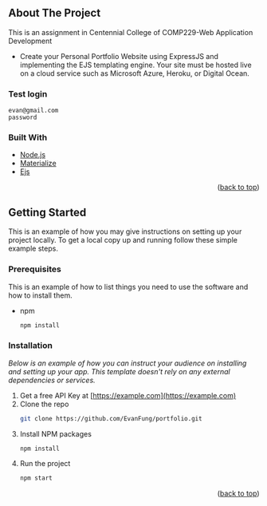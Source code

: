<!-- ABOUT THE PROJECT -->
## About The Project
This is an assignment in Centennial College of COMP229-Web Application Development
 - Create your Personal Portfolio Website using ExpressJS and implementing the EJS templating
engine. Your site must be hosted live on a cloud service such as Microsoft Azure, Heroku, or Digital Ocean. 

### Test login
```
evan@gmail.com
password
```

### Built With

* [Node.js](https://nodejs.org/en/)
* [Materialize](https://materializecss.com/)
* [Ejs](https://ejs.co/)

<p align="right">(<a href="#top">back to top</a>)</p>

<!-- GETTING STARTED -->
## Getting Started

This is an example of how you may give instructions on setting up your project locally.
To get a local copy up and running follow these simple example steps.

### Prerequisites

This is an example of how to list things you need to use the software and how to install them.
* npm
  ```sh
  npm install
  ```

### Installation

_Below is an example of how you can instruct your audience on installing and setting up your app. This template doesn't rely on any external dependencies or services._

1. Get a free API Key at [https://example.com](https://example.com)
2. Clone the repo
   ```sh
   git clone https://github.com/EvanFung/portfolio.git
   ```
3. Install NPM packages
   ```sh
   npm install
   ```
4. Run the project
   ```sh
   npm start
   ```

<p align="right">(<a href="#top">back to top</a>)</p>

~~~

